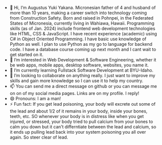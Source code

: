 - 👋 Hi, I’m Augustus Yuki Yakana. Micronesian father of 4 and husband of more than 10 years, making a career switch into technology coming from Construction Safety. Born and raised in Pohnpei, in the Federated States of Micronesia, currently living
     in Wahiawa, Hawaii. Programming skills (as of Jan. 2024) include frontend web development technologies like HTML, CSS & JavaScript. I have recent experience (academic) using C# in Object Oriented Programming. I have basic use knowledge of Python
     as well. I plan to use Python as my go to language for backend code. I have a database course coming up next month and I cant wait to get started on it.
- 👀 I’m interested in Web Development & Software Engineering, whether it be web apps, mobile apps, desktop software, websites, you name it.
- 🌱 I’m currently learning Fullstack Software Development at BYU-Idaho.
- 💞️ I’m looking to collaborate on anything really. I just want to improve my skills and gain more knowledge so I can use it to help my country.
- 📫 You can send me a direct message on github or you can message me on on of my social media pages. Links are on my profile. I reply!
- 😄 Pronouns: I am a man!
- ⚡ Fun fact: If you get lead poisoning, your body will excrete out some of the lead and about 1/2 of it remains in your body, inside your bones, teeth, etc. SO whenever your body is in distress like when you get injured, or stressed,
    your body tried to pull calcium from your bones to calm you down but it can't differntiate between the lead and calcium, so it ends up pulling lead back into your system poisoning you all over again. So steer clear of lead.

  

<!---
augustusyakana/augustusyakana is a ✨ special ✨ repository because its `README.md` (this file) appears on your GitHub profile.
You can click the Preview link to take a look at your changes.
--->

